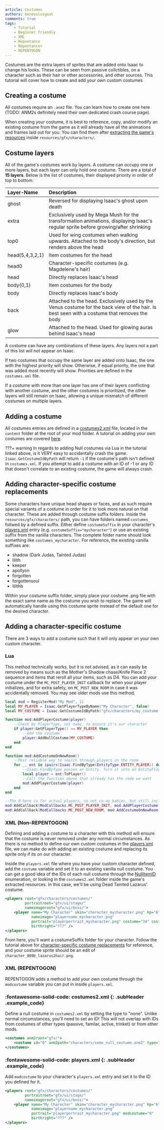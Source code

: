 ```yaml
---
article: Costumes
authors: benevolusgoat
comments: true
tags:
    - Tutorial
    - Beginner friendly
    - XML
    - Repentance
    - Repentance+
    - REPENTOGON
---
```


Costumes are the extra layers of sprites that are added onto Isaac to change his looks. These can be seen from passive collctibles, on a character such as their hair or other accessories, and other sources. This tutorial will cover how to create and add your own custom costumes

## Creating a costume
All costumes require an `.anm2` file. You can learn how to create one here (TODO: ANM2s definitely need their own dedicated crash course page).

When creating your costume, it is best to reference, copy, and/or modify an existing costume from the game as it will already have all the animations and frames laid out for you. You can find them after [extracting the game's resources](creating_a_mod.md/#extracting-the-games-resources) inside `resources/gfx/characters/`.

## Costume layers
All of the game's costumes work by layers. A costume can occupy one or more layers, but each layer can only hold one costume. There are a total of **15 layers**. Below is the list of costumes, their displayed priority in order of top to bottom:

| Layer-Name | Description |
|:--|:--|
|ghost|Reversed for displaying Isaac's ghost upon death|
|extra|Exclusively used by Mega Mush for the transformation animations, displaying Isaac's regular sprite before growing/after shrinking|
|top0|Used for wing costumes when walking upwards. Attached to the body's direction, but renders above the head|
|head(5,4,3,2,1)|Item costumes for the head|
|head0|Character-specific costumes (e.g. Magdelene's hair)|
|head|Directly replaces Isaac's head
|body(0,1)|Item costumes for the body|
|body|Directly replaces Isaac's body|
|back|Attached to the head. Exclusively used by the Venus costume for the back view of the hair. Is best seen with a costume that removes the body|
|glow|Attached to the head. Used for glowing auras behind Isaac's head|

A costume can have any combinations of these layers. Any layers not a part of this list will not appear on Isaac.

If two costumes that occupy the same layer are added onto Isaac, the one with the highest priority will show. Otherwise, if equal priority, the one that was added most recently will show. Priorities are defined in the `costumes.xml` file.

If a costume with more than one layer has one of their layers conflicting with another costume, and the other costumes is prioritized, the other layers will still remain on Isaac, allowing a unique mismatch of different costumes on multiple layers.

## Adding a costume
All costumes entries are defined in a [costumes2.xml](https://wofsauge.github.io/IsaacDocs/rep/xml/costumes2.html) file, located in the `content` folder at the root of your mod folder. A tutorial on adding your own costumes are covered [here](https://wofsauge.github.io/IsaacDocs/rep/tutorials/AddingCostumesWithoutLUA.html).

???+ warning
    In regards to adding Null costumes via Lua in the tutorial linked above, is it VERY easy to accidentally crash the game. `Isaac.GetCostumeIdByPath` will return `-1` if the costume's path isn't defined in `costumes.xml`. If you attempt to add a costume with an ID of -1 or any ID that doesn't correlate to an existing costume, the game will always crash.

## Adding character-specific costume replacements
Some characters have unique head shapes or faces, and as such require special variants of a costume in order for it to look more natural on that character. These are added through costume suffix folders. Inside the `resources/gfx/characters/` path, you can have folders named `costumes_` follwed by a defined suffix. Either define `costumeSuffix` in your character's [players.xml](https://wofsauge.github.io/IsaacDocs/rep/xml/players.html?) entry (e.g. `costumeSuffix="mycharacter"`) or use an existing suffix from the vanilla characters. The complete folder name should look something like `costumes_mycharacter`. For reference, the existing vanilla suffixes are:

- shadow (Dark Judas, Tainted Judas)
- lilith
- keeper
- apollyon
- forgotten
- forgottensoul
- lilithb

Within your costume suffix folder, simply place your costume .png file with the exact same name as the costume you wish to replace. The game will automatically handle using this costume sprite instead of the default one for the desired character.

## Adding a character-specific costume
There are 3 ways to add a costume such that it will only appear on your own custom character.

### Lua
This method technically works, but it is not advised, as it can easily be removed by means such as the Mother's Shadow chase/Knife Piece 2 sequence and items that reroll all your items, such as D4. You can add your costume under the `MC_POST_PLAYER_INIT` callback for when your player initializes, and for extra safety, on `MC_POST_NEW_ROOM` in case it was accidentally removed. You may see older mods use this method.

```lua
local mod = RegisterMod("My Mod", 1)
local MY_PLAYER = Isaac.GetPlayerTypeByName("My Character", false)
local MY_COSTUME = Isaac.GetCostumeIdByPath("gfx/characters/my_costume.anm2")

function mod:AddPlayerCostume(player)
	--Check by PlayerType, not name, to ensure it's our character
	if player:GetPlayerType() == MY_PLAYER then
		--Add the costume
		player:AddNullCostume(MY_COSTUME)
	end
end

function mod:AddCostumeOnNewRoom()
	--Most reliable way to search through players in the room
	for _, ent in ipairs(Isaac.FindByType(EntityType.ENTITY_PLAYER)) do
		--Isaac.FindByType passes an Entity. Turn it into an EntityPlayer to use player-specific functions
		local player = ent:ToPlayer()
		--Call the function above that already has the code we want
		mod:AddPlayerCostume(player)
	end
end

--The 0 here is for actual players, so not co-op babies, but still including co-op ghosts
mod:AddCallback(ModCallbacks.MC_POST_PLAYER_INIT, mod.AddPlayerCostume, 0)
mod:AddCallback(ModCallbacks.MC_POST_NEW_ROOM, mod.AddCostumeOnNewRoom)
```

### XML (Non-REPENTOGON)
Defining and adding a costume to a character with this method will ensure that the costume is never removed under any normal circumstances. As there is no method to define our own custom costumes in the [players.xml](https://wofsauge.github.io/IsaacDocs/rep/xml/players.html?) file, we can make do with adding an existing costume and replacing its sprite only if its on our character.

Inside the `players.xml` file where you have your custom character defined, add the `costume` variable and set it to an existing vanilla null costume. You can get a good idea of the IDs of each null costume through the [NullItemID](https://wofsauge.github.io/IsaacDocs/rep/enums/NullItemID.html) enumeration, or looking in the `costumes2.xml` folder inside the game's extracted resources. In this case, we'll be using Dead Tainted Lazarus' costume.

```xml
<players root="gfx/characters/costumes/"
         portraitroot="gfx/ui/stage/"
         nameimageroot="gfx/ui/boss/">
	<player name="My Character" skin="character_mycharacter.png" hp="6"
			nameimage="playername_mycharacter.png"
			portrait="playerportrait_mycharacter.png" costume="34" costumeSuffix="mycharacter"
			birthright="???" />
</players>
```

From here, you'll want a costumeSuffix folder for your character. Follow the tutorial above for [character-specific costume replacements](costumes.md#adding-character-specific-costume-replacements) for reference, and your costume sprite should be an edit of `character_009b_lazarus2hair.png`.

### XML (REPENTOGON)
REPENTOGON adds a method to add your own costume through the `modcostume` variable you can put in inside `players.xml`.

### :fontawesome-solid-code: costumes2.xml {: .subHeader .example_code}
Define a null costume in `costumes2.xml` by setting the type to "none". Unlike normal circumstances, you'll need to set an ID! This will not overlap with IDs from costumes of other types (passive, familar, active, trinket) or from other mods.

```xml
<costumes anm2root="gfx/">
    <costume id="0" anm2path="characters/some_null_costume.anm2" type="none" />
</costumes>
```

### :fontawesome-solid-code: players.xml {: .subHeader .example_code}
Add `modcostume` to your character's `players.xml` entry and set it to the ID you defined for it.

```xml
<players root="gfx/characters/costumes/"
         portraitroot="gfx/ui/stage/"
         nameimageroot="gfx/ui/boss/">
	<player name="My Character" skin="character_mycharacter.png" hp="6"
			nameimage="playername_mycharacter.png"
			portrait="playerportrait_mycharacter.png" modcostume="0"
			birthright="???" />
</players>
```
